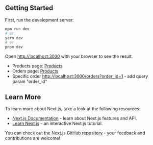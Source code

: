 ## Getting Started

First, run the development server:

```bash
npm run dev
# or
yarn dev
# or
pnpm dev
```

Open [http://localhost:3000](http://localhost:3000) with your browser to see the result.

- Products page: [Products](http://localhost:3000/products)
- Orders page: [Products](http://localhost:3000/orders)
- Specific order [http://localhost:3000/orders?order_id=1](http://localhost:3000/orders?order_id=1) - add query param "order_id"

## Learn More

To learn more about Next.js, take a look at the following resources:

- [Next.js Documentation](https://nextjs.org/docs) - learn about Next.js features and API.
- [Learn Next.js](https://nextjs.org/learn) - an interactive Next.js tutorial.

You can check out [the Next.js GitHub repository](https://github.com/vercel/next.js/) - your feedback and contributions are welcome!


